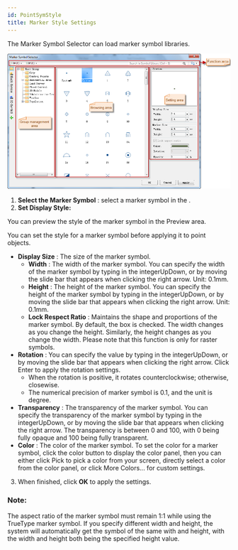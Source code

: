 ```yaml
---
id: PointSymStyle
title: Marker Style Settings
---
```

The Marker Symbol Selector can load marker symbol libraries.

![](img/PointSymManager.png)

1. **Select the Marker Symbol** : select a marker symbol in the .
2. **Set Display Style:**

You can preview the style of the marker symbol in the Preview area.

You can set the style for a marker symbol before applying it to point objects.

* **Display Size** : The size of the marker symbol.
  * **Width** : The width of the marker symbol. You can specify the width of the marker symbol by typing in the integerUpDown, or by moving the slide bar that appears when clicking the right arrow. Unit: 0.1mm.
  * **Height** : The height of the marker symbol. You can specify the height of the marker symbol by typing in the integerUpDown, or by moving the slide bar that appears when clicking the right arrow. Unit: 0.1mm.
  * **Lock Respect Ratio** : Maintains the shape and proportions of the marker symbol. By default, the box is checked. The width changes as you change the height. Similarly, the height changes as you change the width. Please note that this function is only for raster symbols.
* **Rotation** : You can specify the value by typing in the integerUpDown, or by moving the slide bar that appears when clicking the right arrow. Click Enter to apply the rotation settings.
  * When the rotation is positive, it rotates counterclockwise; otherwise, closewise.
  * The numerical precision of marker symbol is 0.1, and the unit is degree.
* **Transparency** : The transparency of the marker symbol. You can specify the transparency of the marker symbol by typing in the integerUpDown, or by moving the slide bar that appears when clicking the right arrow. The transparency is between 0 and 100, with 0 being fully opaque and 100 being fully transparent.
* **Color** : The color of the marker symbol. To set the color for a marker symbol, click the color button to display the color panel, then you can either click Pick to pick a color from your screen, directly select a color from the color panel, or click More Colors... for custom settings.
3. When finished, click **OK** to apply the settings.

### Note:

The aspect ratio of the marker symbol must remain 1:1 while using the TrueType marker symbol. If you specify different width and height, the system will automatically get the symbol of the same with and height, with the width and height both being the specified height value.

